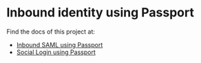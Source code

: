 # Inbound identity using Passport

Find the docs of this project at:

- [Inbound SAML using Passport](https://gluu.org/docs/ce/3.1.7/authn-guide/passport/)
- [Social Login using Passport](https://gluu.org/docs/ce/3.1.7/authn-guide/inbound-saml-passport/)